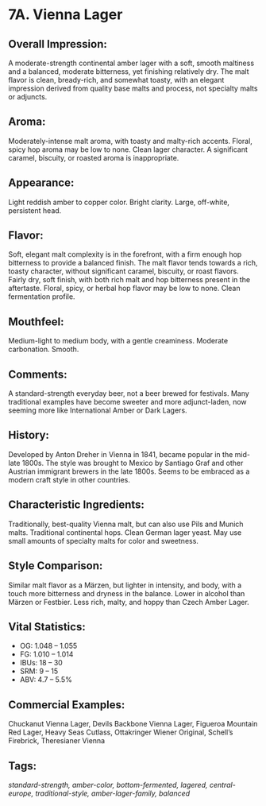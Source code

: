 # 7A. Vienna Lager

## Overall Impression: 

A moderate-strength continental amber lager with a soft, smooth maltiness and a balanced, moderate bitterness, yet finishing relatively dry. The malt flavor is clean, bready-rich, and somewhat toasty, with an elegant impression derived from quality base malts and process, not specialty malts or adjuncts.

## Aroma: 

Moderately-intense malt aroma, with toasty and malty-rich accents. Floral, spicy hop aroma may be low to none. Clean lager character. A significant caramel, biscuity, or roasted aroma is inappropriate.

## Appearance: 

Light reddish amber to copper color. Bright clarity. Large, off-white, persistent head.

## Flavor: 

Soft, elegant malt complexity is in the forefront, with a firm enough hop bitterness to provide a balanced finish. The malt flavor tends towards a rich, toasty character, without significant caramel, biscuity, or roast flavors. Fairly dry, soft finish, with both rich malt and hop bitterness present in the aftertaste. Floral, spicy, or herbal hop flavor may be low to none. Clean fermentation profile.

## Mouthfeel: 

Medium-light to medium body, with a gentle creaminess. Moderate carbonation. Smooth.

## Comments: 

A standard-strength everyday beer, not a beer brewed for festivals. Many traditional examples have become sweeter and more adjunct-laden, now seeming more like International Amber or Dark Lagers.

## History: 

Developed by Anton Dreher in Vienna in 1841, became popular in the mid-late 1800s. The style was brought to Mexico by Santiago Graf and other Austrian immigrant brewers in the late 1800s. Seems to be embraced as a modern craft style in other countries.

## Characteristic Ingredients: 

Traditionally, best-quality Vienna malt, but can also use Pils and Munich malts. Traditional continental hops. Clean German lager yeast. May use small amounts of specialty malts for color and sweetness.

## Style Comparison: 

Similar malt flavor as a Märzen, but lighter in intensity, and body, with a touch more bitterness and dryness in the balance. Lower in alcohol than Märzen or Festbier. Less rich, malty, and hoppy than Czech Amber Lager.

## Vital Statistics:	

- OG:	1.048 – 1.055
- FG:	1.010 – 1.014
- IBUs:	18 – 30	
- SRM:	9 – 15	
- ABV:	4.7 – 5.5%

## Commercial Examples: 

Chuckanut Vienna Lager, Devils Backbone Vienna Lager, Figueroa Mountain Red Lager, Heavy Seas Cutlass, Ottakringer Wiener Original, Schell’s Firebrick, Theresianer Vienna

## Tags: 

_standard-strength, amber-color, bottom-fermented, lagered, central-europe, traditional-style, amber-lager-family, balanced_
